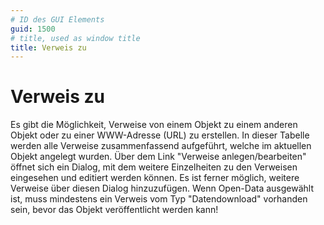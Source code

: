 ```yaml
---
# ID des GUI Elements
guid: 1500
# title, used as window title
title: Verweis zu
---
```


# Verweis zu

Es gibt die Möglichkeit, Verweise von einem Objekt zu einem anderen Objekt oder zu einer WWW-Adresse (URL) zu erstellen. In dieser Tabelle werden alle Verweise zusammenfassend aufgeführt, welche im aktuellen Objekt angelegt wurden. Über dem Link "Verweise anlegen/bearbeiten" öffnet sich ein Dialog, mit dem weitere Einzelheiten zu den Verweisen eingesehen und editiert werden können. Es ist ferner möglich, weitere Verweise über diesen Dialog hinzuzufügen. Wenn Open-Data ausgewählt ist, muss mindestens ein Verweis vom Typ "Datendownload" vorhanden sein, bevor das Objekt veröffentlicht werden kann!

